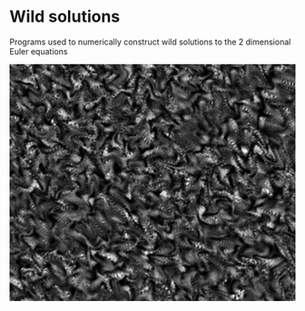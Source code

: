# Wild solutions
Programs used to numerically construct wild solutions to the 2 dimensional Euler equations

![Alt text](sequence/additional_files/wild.png?raw=true "Wild")
